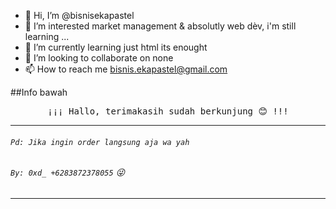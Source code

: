 

* 👋 Hi, I’m @bisnisekapastel
* 👀 I’m interested market management & absolutly web dèv, i'm still learning ...
* 🌱 I’m currently learning just html its enought
* 💞️ I’m looking to collaborate on none
* 📫 How to reach me bisnis.ekapastel@gmail.com

##Info bawah

<div align="center">
     <p align="center">
         <kbd>
 ¡¡¡ Hallo, terimakasih sudah berkunjung 😊 !!!
         </kbd>
     </p>
 </div>

---
###### `Pd: Jika ingin order langsung aja wa yah`
###### `By: 0xd_ +6283872378055` :stuck_out_tongue_winking_eye:
---

<!---
bisnisekapastel/bisnisekapastel is a ✨ special ✨ repository because its `README.md` (this file) appears on your GitHub profile.
You can click the Preview link to take a look at your changes.
--->

